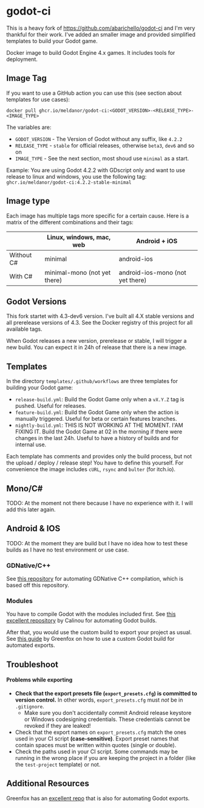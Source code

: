 # godot-ci

This is a heavy fork of https://github.com/abarichello/godot-ci and I'm very thankful for their work. I've added an smaller image and provided simplified templates to build your Godot game.

Docker image to build Godot Engine 4.x games. It includes tools for deployment.

## Image Tag

If you want to use a GitHub action you can use this (see section about templates for use cases):

    docker pull ghcr.io/meldanor/godot-ci:<GODOT_VERSION>-<RELEASE_TYPE>-<IMAGE_TYPE>

The variables are:

- `GODOT_VERSION` - The Version of Godot without any suffix, like `4.2.2`
- `RELEASE_TYPE` - `stable` for official releases, otherwise `beta3`, `dev6` and so on
- `IMAGE_TYPE` - See the next section, most shoud use `minimal` as a start.

Example: You are using Godot 4.2.2 with GDscript only and want to use release to linux and windows, you use the following tag: `ghcr.io/meldanor/godot-ci:4.2.2-stable-minimal`

## Image type

Each image has multiple tags more specific for a certain cause. Here is a matrix of the different combinations and their tags:

|            | Linux, windows, mac, web      | Android + iOS    |
| ---------- | ----------------------------- | ---------------- |
| Without C# | minimal                       | android-ios      |
| With C#    | minimal-mono (not yet there)  | android-ios-mono (not yet there) |

## Godot Versions

This fork startet with 4.3-dev6 version. I've built all 4.X stable versions and all prerelease versions of 4.3. See the Docker registry of this project for all available tags.

When Godot releases a new version, prerelease or stable, I will trigger a new build. You can expect it in 24h of release that there is a new image.

## Templates

In the directory `templates/.github/workflows` are three templates for building your Godot game:

- `release-build.yml`: Build the Godot Game only when a `vX.Y.Z` tag is pushed. Useful for releases.
- `feature-build.yml`: Build the Godot Game only when the action is manually triggered. Useful for beta or certain features branches.
- `nightly-build.yml`: THIS IS NOT WORKING AT THE MOMENT. I'AM FIXING IT. Build the Godot Game at 02 in the morning if there were changes in the last 24h. Useful to have a history of builds and for internal use.

Each template has comments and provides only the build process, but not the upload / deploy / release step! You have to define this yourself. For convenience the image includes `cURL`, `rsync` and `bulter` (for itch.io).

## Mono/C#

TODO: At the moment not there because I have no experience with it. I will add this later again.

## Android & IOS

TODO: At the moment they are build but I have no idea how to test these builds as I have no test environment or use case.

### GDNative/C++

See [this repository](https://github.com/2shady4u/godot-cpp-ci) for automating GDNative C++ compilation, which is based off this repository.

### Modules

You have to compile Godot with the modules included first. See [this excellent repository](https://gitlab.com/Calinou/godot-builds-ci) by Calinou for automating Godot builds.

After that, you would use the custom build to export your project as usual. See [this guide](https://gitlab.com/greenfox/godot-build-automation/-/blob/master/advanced_topics.md#using-a-custom-build-of-godot) by Greenfox on how to use a custom Godot build for automated exports.

## Troubleshoot

#### Problems while exporting

- **Check that the export presets file (`export_presets.cfg`) is committed to version control.** In other words, `export_presets.cfg` must _not_ be in `.gitignore`.
  - Make sure you don't accidentally commit Android release keystore or Windows codesigning credentials. These credentials cannot be revoked if they are leaked!
- Check that the export names on `export_presets.cfg` match the ones used in your CI script **(case-sensitive)**. Export preset names that contain spaces must be written within quotes (single or double).
- Check the paths used in your CI script. Some commands may be running in the wrong place if you are keeping the project in a folder (like the `test-project` template) or not.

## Additional Resources

Greenfox has an [excellent repo](https://gitlab.com/greenfox/godot-build-automation) that is also for automating Godot exports.
